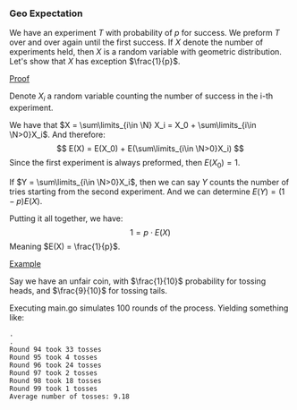### Geo Expectation

We have an experiment $T$ with probability of $p$ for success. We preform $T$ over and over again until the first success. If $X$ denote the number of experiments held, then $X$ is a random variable with geometric distribution. Let's show that $X$ has exception $\frac{1}{p}$.

<u>Proof</u>

Denote $X_i$ a random variable counting the number of success in the i-th experiment.

We have that $X = \sum\limits_{i\in \N} X_i = X_0 + \sum\limits_{i\in \N>0}X_i$. And therefore:
$$
E(X) = E(X_0) + E(\sum\limits_{i\in \N>0}X_i)
$$
Since the first experiment is always preformed, then $E(X_0) = 1$.

If $Y = \sum\limits_{i\in \N>0}X_i$, then we can say $Y$ counts the number of tries starting from the second experiment. And we can determine $E(Y) = (1-p)E(X)$.

Putting it all together, we have:
$$
1 = p\cdot E(X)
$$
Meaning $E(X) = \frac{1}{p}$.


<u>Example</u>

Say we have an unfair coin, with $\frac{1}{10}$ probability for tossing heads, and $\frac{9}{10}$ for tossing tails.

Executing main.go simulates 100 rounds of the process. Yielding something like:

```
.
.
Round 94 took 33 tosses
Round 95 took 4 tosses
Round 96 took 24 tosses
Round 97 took 2 tosses
Round 98 took 18 tosses
Round 99 took 1 tosses
Average number of tosses: 9.18
```
